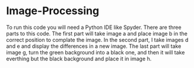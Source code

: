 # Image-Processing
To run this code you will need a Python IDE like Spyder. There are three parts to this code. The first part will take image a and place image b in the correct position to complate the image. In the second part, I take images d and e and display the differences in a new image. The last part will take image g, turn the green background into a black one, and then it will take everthing but the black background and place it in image h.
